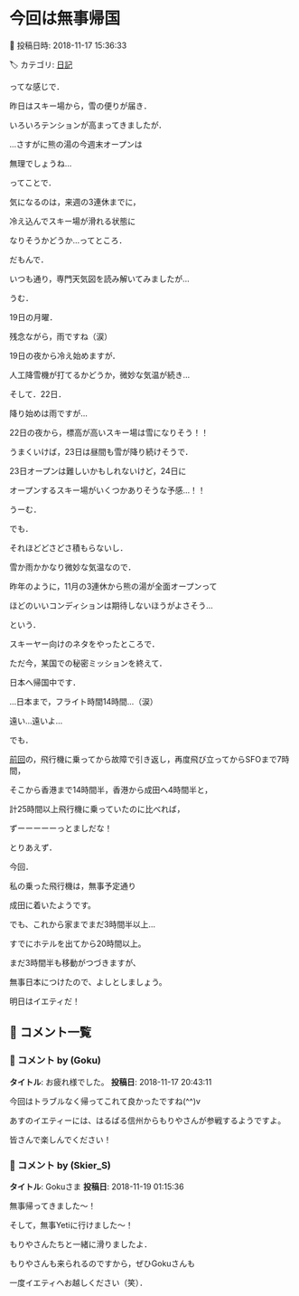 # 今回は無事帰国

📅 投稿日時: 2018-11-17 15:36:33

🏷️ カテゴリ: [日記](cc4b5682fb7b8b144980957a978653fb0.md)

ってな感じで．


昨日はスキー場から，雪の便りが届き．


いろいろテンションが高まってきましたが．


…さすがに熊の湯の今週末オープンは


無理でしょうね…





ってことで．


気になるのは，来週の3連休までに，


冷え込んでスキー場が滑れる状態に


なりそうかどうか…ってところ．





だもんで．


いつも通り，専門天気図を読み解いてみましたが…


うむ．


19日の月曜．


残念ながら，雨ですね（涙）


19日の夜から冷え始めますが．


人工降雪機が打てるかどうか，微妙な気温が続き…





そして．22日．


降り始めは雨ですが…


22日の夜から，標高が高いスキー場は雪になりそう！！


うまくいけば，23日は昼間も雪が降り続けそうで．





23日オープンは難しいかもしれないけど，24日に


オープンするスキー場がいくつかありそうな予感…！！


うーむ．


でも．


それほどどさどさ積もらないし．


雪か雨かかなり微妙な気温なので．


昨年のように，11月の3連休から熊の湯が全面オープンって


ほどのいいコンディションは期待しないほうがよさそう…





という．


スキーヤー向けのネタをやったところで．





ただ今，某国での秘密ミッションを終えて．


日本へ帰国中です．





…日本まで，フライト時間14時間…（涙）


遠い…遠いよ…





でも．


[前回](ee4856a0ca276e975d3a57034e9443977.md)の，飛行機に乗ってから故障で引き返し，再度飛び立ってからSFOまで7時間，


そこから香港まで14時間半，香港から成田へ4時間半と，


計25時間以上飛行機に乗っていたのに比べれば，


ずーーーーーっとましだな！





とりあえず．


今回．


私の乗った飛行機は，無事予定通り


成田に着いたようです。


でも、これから家までまだ3時間半以上…





すでにホテルを出てから20時間以上。


まだ3時間半も移動がつづきますが、


無事日本につけたので、よしとしましょう。


明日はイエティだ！

## 💬 コメント一覧

### 💬 コメント by (Goku)
**タイトル**: お疲れ様でした。
**投稿日**: 2018-11-17 20:43:11

今回はトラブルなく帰ってこれて良かったですね(^^)v

あすのイエティーには、はるばる信州からもりやさんが参戦するようですよ。

皆さんで楽しんでください！

### 💬 コメント by (Skier_S)
**タイトル**: Gokuさま
**投稿日**: 2018-11-19 01:15:36

無事帰ってきました～！

そして，無事Yetiに行けました～！

もりやさんたちと一緒に滑りましたよ．

もりやさんも来られるのですから，ぜひGokuさんも

一度イエティへお越しください（笑）．

